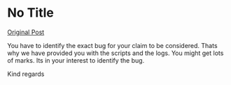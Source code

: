 # No Title

[Original Post](https://discourse.onlinedegree.iitm.ac.in/t/171141/45)

<p>You have to identify the exact bug for your claim to be considered. Thats why we have provided you with the scripts and the logs. You might get lots of marks. Its in your interest to identify the bug.</p>
<p>Kind regards</p>